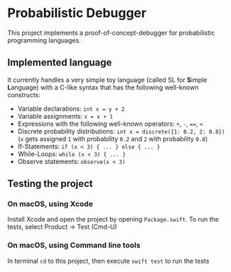 # Probabilistic Debugger

This project implements a proof-of-concept-debugger for probabilistic programming languages.

## Implemented language

It currently handles a very simple toy language (called SL for **S**imple **L**anguage) with a C-like syntax that has the following well-known constructs:
* Variable declarations: `int x = y + 2`
* Variable assignments: `x = x + 1`
* Expressions with the following well-known operators: `+`, `-`, `==`,  `<`
* Discrete probability distributions: `int x = discrete({1: 0.2, 2: 0.8})` (`x` gets assigned `1` with probability `0.2` and `2` with probability `0.8`)
* If-Statements: `if (x < 3) { ... } else { ... }`
* While-Loops: `while (x < 3) { ... }`
* Observe statements: `observe(x < 3)`

## Testing the project

### On macOS, using Xcode

Install Xcode and open the project by opening `Package.swift`. To run the tests, select Product -> Test (Cmd-U)

### On macOS, using Command line tools

In terminal `cd` to this project, then execute `swift test` to run the tests
